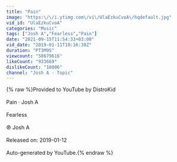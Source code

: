 ```yaml
---
title: "Pain"
image: "https:\/\/i.ytimg.com\/vi\/UlaEzkuCvoA\/hqdefault.jpg"
vid_id: "UlaEzkuCvoA"
categories: "Music"
tags: ["Josh A","Fearless","Pain"]
date: "2021-09-15T11:54:33+03:00"
vid_date: "2019-01-11T10:16:38Z"
duration: "PT3M9S"
viewcount: "58679616"
likeCount: "933669"
dislikeCount: "18006"
channel: "Josh A - Topic"
---
```

{% raw %}Provided to YouTube by DistroKid<br /><br />Pain · Josh A<br /><br />Fearless<br /><br />℗ Josh A<br /><br />Released on: 2019-01-12<br /><br />Auto-generated by YouTube.{% endraw %}
